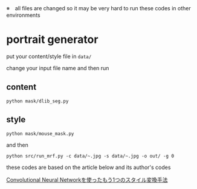 ※　all files are changed so it may be very hard to run these codes in other environments


# portrait generator

put your content/style file in ```data/```



change your input file name and then run

## content
```
python mask/dlib_seg.py
```
## style
```
python mask/mouse_mask.py
```

and then 
```
python src/run_mrf.py -c data/~.jpg -s data/~.jpg -o out/ -g 0
```


these codes are based on the article below and its author's codes

[Convolutional Neural Networkを使ったもう1つのスタイル変換手法](http://qiita.com/dsanno/items/444d5eb2422fc6a0a6db)
